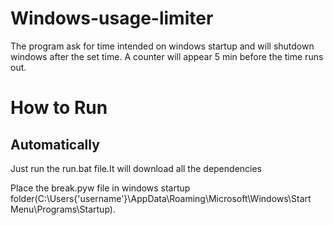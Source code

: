 # Windows-usage-limiter
The program ask for time intended on windows startup and will shutdown windows after the set time.
A counter will appear 5 min before the time runs out.

# How to Run

## Automatically
Just run the run.bat file.It will download all the dependencies

Place the break.pyw file in windows startup folder(C:\Users\{'username'}\AppData\Roaming\Microsoft\Windows\Start Menu\Programs\Startup).
